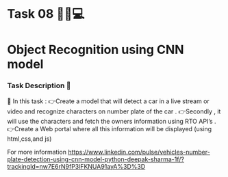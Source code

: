 # Task 08 👨🏻💻

# Object Recognition using CNN model

### Task Description 📄

📌 In this task :
👉Create a model that will detect a car in a live stream or video and recognize characters on number plate of the car .
👉Secondly , it will use the characters and fetch the owners information using RTO API’s .
👉Create a Web portal where all this information will be displayed (using html,css,and js)

For more information https://www.linkedin.com/pulse/vehicles-number-plate-detection-using-cnn-model-python-deepak-sharma-1f/?trackingId=nw7E6rN9fP3lFKNUA91ayA%3D%3D
